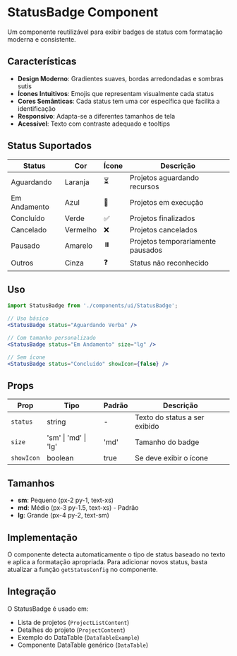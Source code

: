 # StatusBadge Component

Um componente reutilizável para exibir badges de status com formatação moderna e consistente.

## Características

- **Design Moderno**: Gradientes suaves, bordas arredondadas e sombras sutis
- **Ícones Intuitivos**: Emojis que representam visualmente cada status
- **Cores Semânticas**: Cada status tem uma cor específica que facilita a identificação
- **Responsivo**: Adapta-se a diferentes tamanhos de tela
- **Acessível**: Texto com contraste adequado e tooltips

## Status Suportados

| Status | Cor | Ícone | Descrição |
|--------|-----|-------|-----------|
| Aguardando | Laranja | ⏳ | Projetos aguardando recursos |
| Em Andamento | Azul | 🔄 | Projetos em execução |
| Concluído | Verde | ✅ | Projetos finalizados |
| Cancelado | Vermelho | ❌ | Projetos cancelados |
| Pausado | Amarelo | ⏸️ | Projetos temporariamente pausados |
| Outros | Cinza | ❓ | Status não reconhecido |

## Uso

```jsx
import StatusBadge from './components/ui/StatusBadge';

// Uso básico
<StatusBadge status="Aguardando Verba" />

// Com tamanho personalizado
<StatusBadge status="Em Andamento" size="lg" />

// Sem ícone
<StatusBadge status="Concluído" showIcon={false} />
```

## Props

| Prop | Tipo | Padrão | Descrição |
|------|------|--------|-----------|
| `status` | string | - | Texto do status a ser exibido |
| `size` | 'sm' \| 'md' \| 'lg' | 'md' | Tamanho do badge |
| `showIcon` | boolean | true | Se deve exibir o ícone |

## Tamanhos

- **sm**: Pequeno (px-2 py-1, text-xs)
- **md**: Médio (px-3 py-1.5, text-xs) - Padrão
- **lg**: Grande (px-4 py-2, text-sm)

## Implementação

O componente detecta automaticamente o tipo de status baseado no texto e aplica a formatação apropriada. Para adicionar novos status, basta atualizar a função `getStatusConfig` no componente.

## Integração

O StatusBadge é usado em:
- Lista de projetos (`ProjectListContent`)
- Detalhes do projeto (`ProjectContent`)
- Exemplo do DataTable (`DataTableExample`)
- Componente DataTable genérico (`DataTable`) 